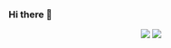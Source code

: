 ### Hi there 👋
<p align = "center">
  <img src = "https://github-readme-stats.vercel.app/api?username=jeremyhua1931">
  <img src = "https://github-readme-stats.vercel.app/api/top-langs/?username=jeremyhua1931">
</p>

<!--
**jeremyHua1931/jeremyhua1931** is a ✨ _special_ ✨ repository because its `README.md` (this file) appears on your GitHub profile.

Here are some ideas to get you started:

- 🔭 I’m currently working on ...
- 🌱 I’m currently learning ...
- 👯 I’m looking to collaborate on ...
- 🤔 I’m looking for help with ...
- 💬 Ask me about ...
- 📫 How to reach me: ...
- 😄 Pronouns: ...
- ⚡ Fun fact: ...
-->
